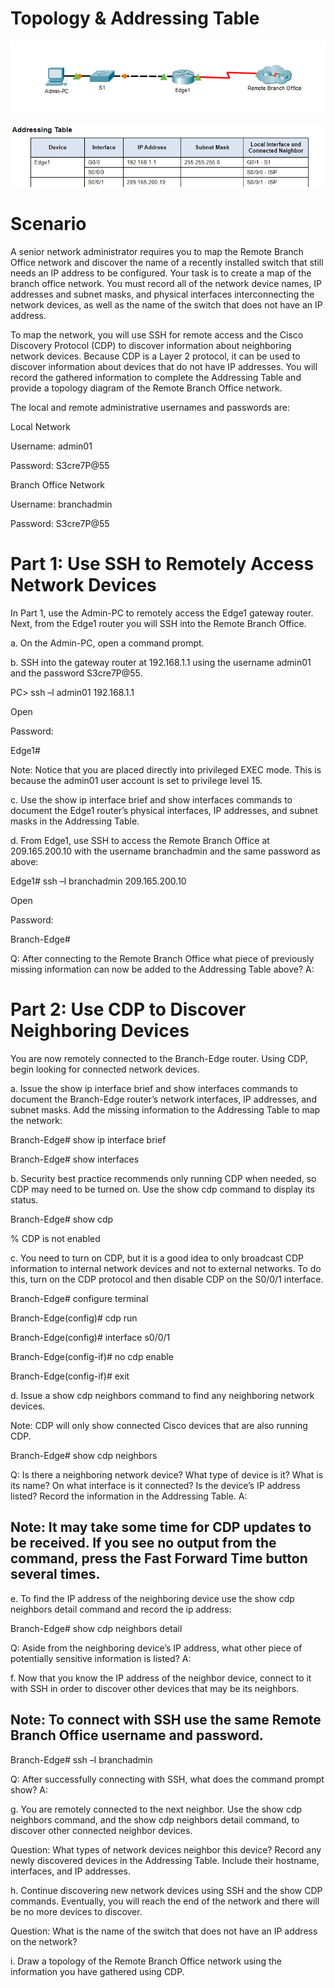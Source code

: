 # Topology & Addressing Table
![CDP](/Images/CDP-pic0.png)

![CDP](/Images/CDP-pic1.png)

# Scenario
A senior network administrator requires you to map the Remote Branch Office network and discover the name of a recently installed switch that still needs an IP address to be configured. Your task is to create a map of the branch office network. You must record all of the network device names, IP addresses and subnet masks, and physical interfaces interconnecting the network devices, as well as the name of the switch that does not have an IP address.

To map the network, you will use SSH for remote access and the Cisco Discovery Protocol (CDP) to discover information about neighboring network devices. Because CDP is a Layer 2 protocol, it can be used to discover information about devices that do not have IP addresses. You will record the gathered information to complete the Addressing Table and provide a topology diagram of the Remote Branch Office network.

The local and remote administrative usernames and passwords are:

Local Network

Username: admin01

Password: S3cre7P@55

Branch Office Network

Username: branchadmin

Password: S3cre7P@55


# Part 1: Use SSH to Remotely Access Network Devices
In Part 1, use the Admin-PC to remotely access the Edge1 gateway router. Next, from the Edge1 router you will SSH into the Remote Branch Office.

a.     On the Admin-PC, open a command prompt.

b.     SSH into the gateway router at 192.168.1.1 using the username admin01 and the password S3cre7P@55.

PC> ssh –l admin01 192.168.1.1

Open

Password:

Edge1#

Note: Notice that you are placed directly into privileged EXEC mode. This is because the admin01 user account is set to privilege level 15.

c.     Use the show ip interface brief and show interfaces commands to document the Edge1 router’s physical interfaces, IP addresses, and subnet masks in the Addressing Table.

d.     From Edge1, use SSH to access the Remote Branch Office at 209.165.200.10 with the username branchadmin and the same password as above:

Edge1# ssh –l branchadmin 209.165.200.10

Open

Password:

Branch-Edge#

Q: After connecting to the Remote Branch Office what piece of previously missing information can now be added to the Addressing Table above?
A: 

# Part 2: Use CDP to Discover Neighboring Devices
You are now remotely connected to the Branch-Edge router. Using CDP, begin looking for connected network devices.

a.     Issue the show ip interface brief and show interfaces commands to document the Branch-Edge router’s network interfaces, IP addresses, and subnet masks. Add the missing information to the Addressing Table to map the network:

Branch-Edge# show ip interface brief

Branch-Edge# show interfaces

b.     Security best practice recommends only running CDP when needed, so CDP may need to be turned on. Use the show cdp command to display its status.

Branch-Edge# show cdp

% CDP is not enabled

c.     You need to turn on CDP, but it is a good idea to only broadcast CDP information to internal network devices and not to external networks. To do this, turn on the CDP protocol and then disable CDP on the S0/0/1 interface.

Branch-Edge# configure terminal

Branch-Edge(config)# cdp run

Branch-Edge(config)# interface s0/0/1

Branch-Edge(config-if)# no cdp enable

Branch-Edge(config-if)# exit

d.     Issue a show cdp neighbors command to find any neighboring network devices.

Note: CDP will only show connected Cisco devices that are also running CDP.

Branch-Edge# show cdp neighbors

Q: Is there a neighboring network device? What type of device is it? What is its name? On what interface is it connected? Is the device’s IP address listed? Record the information in the Addressing Table.
A: 

## Note: It may take some time for CDP updates to be received. If you see no output from the command, press the Fast Forward Time button several times.

e.     To find the IP address of the neighboring device use the show cdp neighbors detail command and record the ip address:

Branch-Edge# show cdp neighbors detail

Q: Aside from the neighboring device’s IP address, what other piece of potentially sensitive information is listed?
A: 

f.      Now that you know the IP address of the neighbor device, connect to it with SSH in order to discover other devices that may be its neighbors.

## Note: To connect with SSH use the same Remote Branch Office username and password.

Branch-Edge# ssh –l branchadmin <the ip address of the neighbor device>

Q: After successfully connecting with SSH, what does the command prompt show?
A: 

g.     You are remotely connected to the next neighbor. Use the show cdp neighbors command, and the show cdp neighbors detail command, to discover other connected neighbor devices.

Question:
What types of network devices neighbor this device? Record any newly discovered devices in the Addressing Table. Include their hostname, interfaces, and IP addresses.

h.     Continue discovering new network devices using SSH and the show CDP commands. Eventually, you will reach the end of the network and there will be no more devices to discover.

Question:
What is the name of the switch that does not have an IP address on the network?

i.      Draw a topology of the Remote Branch Office network using the information you have gathered using CDP.
